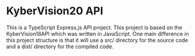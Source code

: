 # KyberVision20 API

This is a TypeScript Express.js API project. This project is based on the KyberVision18API which was written in JavaScript. One main difference in this project structure is that it will use a src/ directory for the source code and a dist/ directory for the compiled code.
